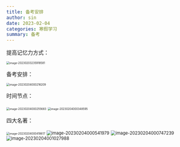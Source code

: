 ```yaml
---
title: 备考安排
author: sin
date: 2023-02-04
categories: 寒假学习
summary: 备考
---
```


提高记忆力方式：

<img src="C:\Users\86157\AppData\Roaming\Typora\typora-user-images\image-20230203235918581.png" alt="image-20230203235918581" style="zoom:50%;" />

备考安排：

<img src="C:\Users\86157\AppData\Roaming\Typora\typora-user-images\image-20230204000216209.png" alt="image-20230204000216209" style="zoom:50%;" />

时间节点：

<img src="C:\Users\86157\AppData\Roaming\Typora\typora-user-images\image-20230204000255683.png" alt="image-20230204000255683" style="zoom:50%;" />

<img src="C:\Users\86157\AppData\Roaming\Typora\typora-user-images\image-20230204000348595.png" alt="image-20230204000348595" style="zoom:50%;" />

四大名著：

<img src="C:\Users\86157\AppData\Roaming\Typora\typora-user-images\image-20230204000418617.png" alt="image-20230204000418617" style="zoom:50%;" />

<img src="C:\Users\86157\AppData\Roaming\Typora\typora-user-images\image-20230204000541979.png" alt="image-20230204000541979" style="zoom: 80%;" />

<img src="C:\Users\86157\AppData\Roaming\Typora\typora-user-images\image-20230204000747239.png" alt="image-20230204000747239" style="zoom:80%;" />

<img src="C:\Users\86157\AppData\Roaming\Typora\typora-user-images\image-20230204001027988.png" alt="image-20230204001027988" style="zoom:80%;" />